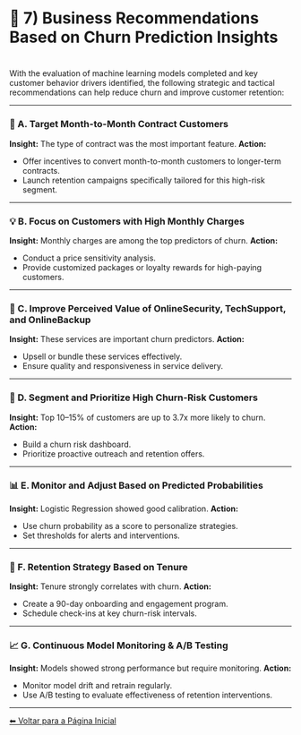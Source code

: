 # 💼 7) Business Recommendations Based on Churn Prediction Insights
#

With the evaluation of machine learning models completed and key customer behavior drivers identified, the following strategic and tactical recommendations can help reduce churn and improve customer retention:

---

### 🎯 A. Target Month-to-Month Contract Customers
**Insight:** The type of contract was the most important feature.
**Action:**
- Offer incentives to convert month-to-month customers to longer-term contracts.
- Launch retention campaigns specifically tailored for this high-risk segment.

---

### 💡 B. Focus on Customers with High Monthly Charges
**Insight:** Monthly charges are among the top predictors of churn.
**Action:**
- Conduct a price sensitivity analysis.
- Provide customized packages or loyalty rewards for high-paying customers.

---

### 🧾 C. Improve Perceived Value of OnlineSecurity, TechSupport, and OnlineBackup
**Insight:** These services are important churn predictors.
**Action:**
- Upsell or bundle these services effectively.
- Ensure quality and responsiveness in service delivery.

---

### 👥 D. Segment and Prioritize High Churn-Risk Customers
**Insight:** Top 10–15% of customers are up to 3.7x more likely to churn.
**Action:**
- Build a churn risk dashboard.
- Prioritize proactive outreach and retention offers.

---

### 📊 E. Monitor and Adjust Based on Predicted Probabilities
**Insight:** Logistic Regression showed good calibration.
**Action:**
- Use churn probability as a score to personalize strategies.
- Set thresholds for alerts and interventions.

---

### 🤝 F. Retention Strategy Based on Tenure
**Insight:** Tenure strongly correlates with churn.
**Action:**
- Create a 90-day onboarding and engagement program.
- Schedule check-ins at key churn-risk intervals.

---

### 📈 G. Continuous Model Monitoring & A/B Testing
**Insight:** Models showed strong performance but require monitoring.
**Action:**
- Monitor model drift and retrain regularly.
- Use A/B testing to evaluate effectiveness of retention interventions.

---

[⬅ Voltar para a Página Inicial](index.md)
